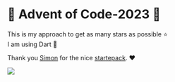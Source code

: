 
# 🎄 Advent of Code-2023 🎄

This is my approach to get as many stars as possible ⭐️ <br>
I am using Dart 🎯


Thank you [Simon](https://github.com/S-ecki) for the nice [startepack](https://github.com/S-ecki/AdventOfCode-Starter-Dart). ❤️

<img src="https://blogs.sap.com/wp-content/uploads/2020/11/EkaoQQTXEAMA4BN.jpg">
